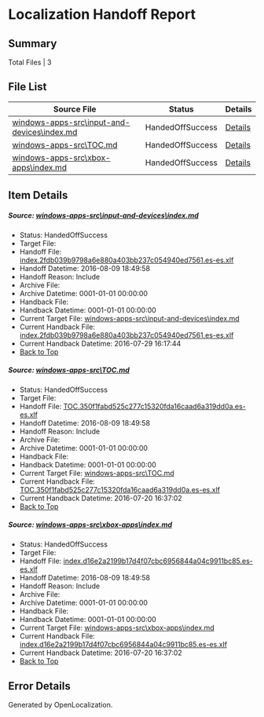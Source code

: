 # <a name='report-top'></a> Localization Handoff Report

## Summary
 Total Files | 3

## File List
 Source File | Status | Details 
 ----------- | ------ | ------- 
 [windows-apps-src\input-and-devices\index.md](https://github.com/Microsoft/windows-apps/blob/5a6666d4e706d4d49d646b5bb2e43b82394eb215/windows-apps-src/input-and-devices/index.md) | HandedOffSuccess | [Details](#85bcd15d4b9262188f0821642faf0d3d0cb7dbad4276)
 [windows-apps-src\TOC.md](https://github.com/Microsoft/windows-apps/blob/48a2816e65a53df764a62d9cee3d23b4df2a8862/windows-apps-src/TOC.md) | HandedOffSuccess | [Details](#27723c09e9c702c89bd21748bcdb0302965376cb7926)
 [windows-apps-src\xbox-apps\index.md](https://github.com/Microsoft/windows-apps/blob/fe897048e3ca6879a93bcfd7e124842e3b88283e/windows-apps-src/xbox-apps/index.md) | HandedOffSuccess | [Details](#de441a059b9065ca1a5a2a1ab99464db9de1052c8048)

## Item Details
##### <a name='85bcd15d4b9262188f0821642faf0d3d0cb7dbad4276'></a> Source: [windows-apps-src\input-and-devices\index.md](https://github.com/Microsoft/windows-apps/blob/5a6666d4e706d4d49d646b5bb2e43b82394eb215/windows-apps-src/input-and-devices/index.md)
* Status: HandedOffSuccess
* Target File: 
* Handoff File: [index.2fdb039b9798a6e880a403bb237c054940ed7561.es-es.xlf](https://github.com/Microsoft/WDG.handoff/blob/dd7f6898fef837ad7fcd8e880fdc334446eb207a/ol-handoff/Microsoft/windows-apps.es-es/master/index.2fdb039b9798a6e880a403bb237c054940ed7561.es-es.xlf)
* Handoff Datetime: 2016-08-09 18:49:58
* Handoff Reason: Include
* Archive File: 
* Archive Datetime: 0001-01-01 00:00:00
* Handback File: 
* Handback Datetime: 0001-01-01 00:00:00
* Current Target File: [windows-apps-src\input-and-devices\index.md](https://github.com/Microsoft/windows-apps.es-es/blob/c9dc3b6634736d3d37cba161329424f4295d05f3/windows-apps-src/input-and-devices/index.md)
* Current Handback File: [index.2fdb039b9798a6e880a403bb237c054940ed7561.es-es.xlf](https://github.com/Microsoft/WDG.handback/blob/dcbc953d8ffd0f41717090ee65eb6e6da21fa25d/ol-handback/Microsoft/windows-apps.es-es/master/index.2fdb039b9798a6e880a403bb237c054940ed7561.es-es.xlf)
* Current Handback Datetime: 2016-07-29 16:17:44
* [Back to Top](#report-top)

##### <a name='27723c09e9c702c89bd21748bcdb0302965376cb7926'></a> Source: [windows-apps-src\TOC.md](https://github.com/Microsoft/windows-apps/blob/48a2816e65a53df764a62d9cee3d23b4df2a8862/windows-apps-src/TOC.md)
* Status: HandedOffSuccess
* Target File: 
* Handoff File: [TOC.350f1fabd525c277c15320fda16caad6a319dd0a.es-es.xlf](https://github.com/Microsoft/WDG.handoff/blob/dd7f6898fef837ad7fcd8e880fdc334446eb207a/ol-handoff/Microsoft/windows-apps.es-es/master/TOC.350f1fabd525c277c15320fda16caad6a319dd0a.es-es.xlf)
* Handoff Datetime: 2016-08-09 18:49:58
* Handoff Reason: Include
* Archive File: 
* Archive Datetime: 0001-01-01 00:00:00
* Handback File: 
* Handback Datetime: 0001-01-01 00:00:00
* Current Target File: [windows-apps-src\TOC.md](https://github.com/Microsoft/windows-apps.es-es/blob/ae25724f2c2f0d2747098f5df2f0d64c8f04d5a1/windows-apps-src/TOC.md)
* Current Handback File: [TOC.350f1fabd525c277c15320fda16caad6a319dd0a.es-es.xlf](https://github.com/Microsoft/WDG.handback/blob/9646d4157c932fa06798caec79eed2dd516cb04b/ol-handback/Microsoft/windows-apps.es-es/master/TOC.350f1fabd525c277c15320fda16caad6a319dd0a.es-es.xlf)
* Current Handback Datetime: 2016-07-20 16:37:02
* [Back to Top](#report-top)

##### <a name='de441a059b9065ca1a5a2a1ab99464db9de1052c8048'></a> Source: [windows-apps-src\xbox-apps\index.md](https://github.com/Microsoft/windows-apps/blob/fe897048e3ca6879a93bcfd7e124842e3b88283e/windows-apps-src/xbox-apps/index.md)
* Status: HandedOffSuccess
* Target File: 
* Handoff File: [index.d16e2a2199b17d4f07cbc6956844a04c9911bc85.es-es.xlf](https://github.com/Microsoft/WDG.handoff/blob/dd7f6898fef837ad7fcd8e880fdc334446eb207a/ol-handoff/Microsoft/windows-apps.es-es/master/index.d16e2a2199b17d4f07cbc6956844a04c9911bc85.es-es.xlf)
* Handoff Datetime: 2016-08-09 18:49:58
* Handoff Reason: Include
* Archive File: 
* Archive Datetime: 0001-01-01 00:00:00
* Handback File: 
* Handback Datetime: 0001-01-01 00:00:00
* Current Target File: [windows-apps-src\xbox-apps\index.md](https://github.com/Microsoft/windows-apps.es-es/blob/ae25724f2c2f0d2747098f5df2f0d64c8f04d5a1/windows-apps-src/xbox-apps/index.md)
* Current Handback File: [index.d16e2a2199b17d4f07cbc6956844a04c9911bc85.es-es.xlf](https://github.com/Microsoft/WDG.handback/blob/9646d4157c932fa06798caec79eed2dd516cb04b/ol-handback/Microsoft/windows-apps.es-es/master/index.d16e2a2199b17d4f07cbc6956844a04c9911bc85.es-es.xlf)
* Current Handback Datetime: 2016-07-20 16:37:02
* [Back to Top](#report-top)


## Error Details

Generated by OpenLocalization.
